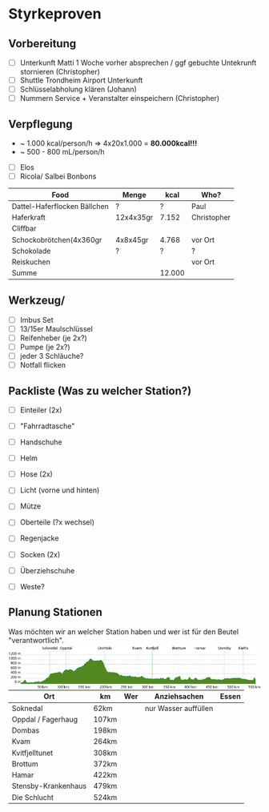 # Styrkeproven

## Vorbereitung
 - [ ] Unterkunft Matti 1 Woche vorher absprechen / ggf gebuchte Untekrunft stornieren (Christopher)
 - [ ] Shuttle Trondheim Airport Unterkunft
 - [ ] Schlüsselabholung klären (Johann)
 - [ ] Nummern Service + Veranstalter einspeichern (Christopher)

## Verpflegung
- ~ 1.000 kcal/person/h => 4x20x1.000 = **80.000kcal!!!**
- ~ 500 - 800 mL/person/h
-  [ ] Elos
-  [ ] Ricola/ Salbei Bonbons

| Food                          | Menge     |    kcal   | Who?        |
|-------------------------------|-----------|-----------|-------------|
|Dattel-Haferflocken Bällchen   |      ?    |  ?        | Paul        | 
|Haferkraft                     | 12x4x35gr | 7.152     | Christopher |
|Cliffbar                       |           |           |             |  
|Schockobrötchen(4x360gr        | 4x8x45gr  | 4.768     | vor Ort     | 
|Schokolade                     |     ?     |   ?       |     ?       | 
|Reiskuchen                     |           |           | vor Ort     |
|Summe                          |           |  12.000   |             |


## Werkzeug/ 
-  [ ] Imbus Set
-  [ ] 13/15er Maulschlüssel
-  [ ] Reifenheber (je 2x?)
-  [ ] Pumpe (je 2x?)
-  [ ] jeder 3 Schläuche?
-  [ ] Notfall flicken

## Packliste (Was zu welcher Station?)
- [ ] Einteiler (2x)
- [ ] "Fahrradtasche"
- [ ] Handschuhe
- [ ] Helm
- [ ] Hose (2x)
- [ ] Licht (vorne und hinten)
- [ ] Mütze
- [ ] Oberteile (?x wechsel)
- [ ] Regenjacke
- [ ] Socken (2x) 
- [ ] Überziehschuhe
- [ ] Weste? 


## Planung Stationen
Was möchten wir an welcher Station haben und wer ist für den Beutel "verantwortlich".
<img src="TOhoydeprofil.jpeg"
     alt="Höhenprofil"
     style="float: left; margin-right: 10px;" />

|Ort                    | km    | Wer       | Anziehsachen  | Essen |
|-----------------------|-------|-----------|---------------|-------|
|Soknedal               | 62km  |           | nur Wasser auffüllen  |
|Oppdal / Fagerhaug     | 107km |           |               |       |
|Dombas                 | 198km |           |               |       |
|Kvam                   | 264km |           |               |       |
|Kvitfjelltunet         | 308km |           |               |       |
|Brottum                | 372km |           |               |       |
|Hamar                  | 422km |           |               |       |
|Stensby-Krankenhaus    | 479km |           |               |       |
|Die Schlucht           | 524km |           |               |       |
  